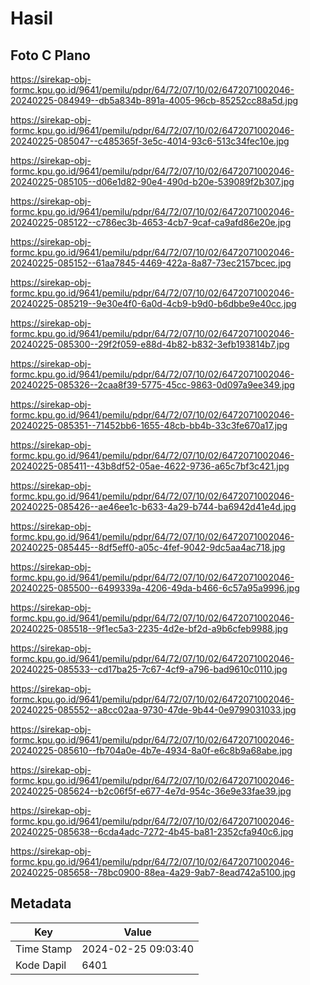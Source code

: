 # Hasil

## Foto C Plano

https://sirekap-obj-formc.kpu.go.id/9641/pemilu/pdpr/64/72/07/10/02/6472071002046-20240225-084949--db5a834b-891a-4005-96cb-85252cc88a5d.jpg

https://sirekap-obj-formc.kpu.go.id/9641/pemilu/pdpr/64/72/07/10/02/6472071002046-20240225-085047--c485365f-3e5c-4014-93c6-513c34fec10e.jpg

https://sirekap-obj-formc.kpu.go.id/9641/pemilu/pdpr/64/72/07/10/02/6472071002046-20240225-085105--d06e1d82-90e4-490d-b20e-539089f2b307.jpg

https://sirekap-obj-formc.kpu.go.id/9641/pemilu/pdpr/64/72/07/10/02/6472071002046-20240225-085122--c786ec3b-4653-4cb7-9caf-ca9afd86e20e.jpg

https://sirekap-obj-formc.kpu.go.id/9641/pemilu/pdpr/64/72/07/10/02/6472071002046-20240225-085152--61aa7845-4469-422a-8a87-73ec2157bcec.jpg

https://sirekap-obj-formc.kpu.go.id/9641/pemilu/pdpr/64/72/07/10/02/6472071002046-20240225-085219--9e30e4f0-6a0d-4cb9-b9d0-b6dbbe9e40cc.jpg

https://sirekap-obj-formc.kpu.go.id/9641/pemilu/pdpr/64/72/07/10/02/6472071002046-20240225-085300--29f2f059-e88d-4b82-b832-3efb193814b7.jpg

https://sirekap-obj-formc.kpu.go.id/9641/pemilu/pdpr/64/72/07/10/02/6472071002046-20240225-085326--2caa8f39-5775-45cc-9863-0d097a9ee349.jpg

https://sirekap-obj-formc.kpu.go.id/9641/pemilu/pdpr/64/72/07/10/02/6472071002046-20240225-085351--71452bb6-1655-48cb-bb4b-33c3fe670a17.jpg

https://sirekap-obj-formc.kpu.go.id/9641/pemilu/pdpr/64/72/07/10/02/6472071002046-20240225-085411--43b8df52-05ae-4622-9736-a65c7bf3c421.jpg

https://sirekap-obj-formc.kpu.go.id/9641/pemilu/pdpr/64/72/07/10/02/6472071002046-20240225-085426--ae46ee1c-b633-4a29-b744-ba6942d41e4d.jpg

https://sirekap-obj-formc.kpu.go.id/9641/pemilu/pdpr/64/72/07/10/02/6472071002046-20240225-085445--8df5eff0-a05c-4fef-9042-9dc5aa4ac718.jpg

https://sirekap-obj-formc.kpu.go.id/9641/pemilu/pdpr/64/72/07/10/02/6472071002046-20240225-085500--6499339a-4206-49da-b466-6c57a95a9996.jpg

https://sirekap-obj-formc.kpu.go.id/9641/pemilu/pdpr/64/72/07/10/02/6472071002046-20240225-085518--9f1ec5a3-2235-4d2e-bf2d-a9b6cfeb9988.jpg

https://sirekap-obj-formc.kpu.go.id/9641/pemilu/pdpr/64/72/07/10/02/6472071002046-20240225-085533--cd17ba25-7c67-4cf9-a796-bad9610c0110.jpg

https://sirekap-obj-formc.kpu.go.id/9641/pemilu/pdpr/64/72/07/10/02/6472071002046-20240225-085552--a8cc02aa-9730-47de-9b44-0e9799031033.jpg

https://sirekap-obj-formc.kpu.go.id/9641/pemilu/pdpr/64/72/07/10/02/6472071002046-20240225-085610--fb704a0e-4b7e-4934-8a0f-e6c8b9a68abe.jpg

https://sirekap-obj-formc.kpu.go.id/9641/pemilu/pdpr/64/72/07/10/02/6472071002046-20240225-085624--b2c06f5f-e677-4e7d-954c-36e9e33fae39.jpg

https://sirekap-obj-formc.kpu.go.id/9641/pemilu/pdpr/64/72/07/10/02/6472071002046-20240225-085638--6cda4adc-7272-4b45-ba81-2352cfa940c6.jpg

https://sirekap-obj-formc.kpu.go.id/9641/pemilu/pdpr/64/72/07/10/02/6472071002046-20240225-085658--78bc0900-88ea-4a29-9ab7-8ead742a5100.jpg


## Metadata

| Key        | Value               |
| ---------- | ------------------- |
| Time Stamp | 2024-02-25 09:03:40 |
| Kode Dapil | 6401                |



